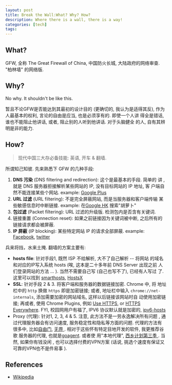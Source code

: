 ```yaml
---
layout: post
title: Break the Wall:What? Why? How?
description: Where there is a wall, there is a way!
categories: [tech]
tags:
---
```


## What?

GFW, 全称 The Great Firewall of China, 中国防火长城, 大陆政府的网络审查.
"柏林墙" 的网络版.

## Why?

No why. It shouldn't be like this.

暂且不论GFW是否能达到其最初的设计目的 (更确切的, 我认为是适得其反), 作为人最基本的权利, 言论的自由是应当, 也是必须享有的. 即使一个人讲
得全是错话, 谁也不能阻止他讲话, 或者, 阻止别的人听到他讲话. 对于头脑健全
的人, 自有其辨明是非的能力.

## How?

> 现代中国三大存必备技能: 英语, 开车 & 翻墙.

所谓知己知彼. 先来熟悉下 GFW 的几种手段:

1. __DNS 污染__ (DNS filtering and redirection): 这个是最基本的手段. 简单的
   讲 , 就是 DNS 服务器拒接解析某些网站的 IP, 没有目标网站的 IP 地址, 客
   户端自然不能连接某些个网站. example: [Google
   Plus](https://plus.google.com)
2. __URL 过滤__ (URL filtering): 不是完全屏蔽网站, 而是当服务器和客户端传输
   某些敏感信息时中断链接. example: 在[Google
   HK](http://www.google.com.hk "") 搜索"胡萝卜"
3. __包过滤__ (Packet filtering): URL 过滤的升级版. 检测包内是否含有关键词.
4. 链接重置 (Connection reset): 如果之前链接因为关键词被中断, 之后所有的
   链接请求都会被屏蔽.
5. __IP 屏蔽__ (IP blocking): 某些特定网站 IP 的请求全部屏蔽. example:
   [Facebook](http://facebook.com), [twitter](http://twitter.com)


兵来将挡，水来土掩. 翻墙的方案主要有:

* __hosts file__: 针对手段1, 既然 ISP 不给解析, 大不了自己解析 -- 将网站
的域名和对应的IP写入系统 hosts (唉, 这本是二十多年前 DNS Server 出现之前
人们登录网站的方法 ... ). 当然不需要自己写 (自己也写不了), 已经有人写过
了. 这里可以找到 [smarthosts](http://code.google.com/p/smarthosts/),
[HostsX](http://orztech.com/softwares/hostsx/)
* __SSL__: 针对手段 2 & 3. 将客户端和服务器的数据链接加密. Chrome 中, 将
地址栏中的 `http` 换做 `https` 即是加密链接; 或者, 地址栏中输入
`chrome://net-internals`, 添加需要加密的网站域名, 这样以后链接该网站时自
动使用加密链接; 再或者, 使用 Chrome Plugins, 例如 [Use
HTTPS](https://chrome.google.com/webstore/detail/use-https/kbkgnojednemejclpggpnhlhlhkmfidi?hl=en-US&utm_source=chrome-ntp-launcher),
or [HTTPS
Everywhere](https://chrome.google.com/webstore/detail/https-everywhere/gcbommkclmclpchllfjekcdonpmejbdp/details?hl=en-US&utm_source=chrome-ntp-launcher).
FYI, 校园网用户有福了, IPV6 协议默认就是加密的,
[ipv6-hosts](http://code.google.com/p/ipv6-hosts/)
* Proxy (代理): 针对1, 2, 3, 4 & 5. 注意, 此方法不是一劳永逸解决所有问题
, 通过代理服务器会有访问速度, 服务稳定性和隐私等方面的问题. 代理的方法有
很多中, 比如[自由门](http://dongtaiwang.com/loc/download.php), [无界
](http://ultrasurf.us/). 相对于这些怀有特定目地开发的软件, 我更推荐谷歌
服务器的代理, 也就是[goagent](http://code.google.com/p/goagent/). 或者使
用"本地代理", [西乡计划第三季
](http://code.google.com/p/west-chamber-season-3/). 当然, 如果你有钱没闲
, 也可以选择付费的VPN方案 (话说, 挑选个速度有保证又可靠的VPN也不是件易事
).

## References
* [Wikipedia](http://en.wikipedia.org/wiki/Internet_censorship_in_the_People%27s_Republic_of_China#Technical_implementation "Internet censorship in the People's Republic of China")
